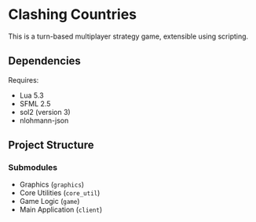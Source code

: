 # Clashing Countries

This is a turn-based multiplayer strategy game, extensible using scripting.

## Dependencies

Requires:
- Lua 5.3
- SFML 2.5
- sol2 (version 3)
- nlohmann-json

## Project Structure

### Submodules
- Graphics (`graphics`)
- Core Utilities (`core_util`)
- Game Logic (`game`)
- Main Application (`client`)
